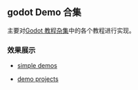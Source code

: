 ## godot Demo 合集

主要对[Godot 教程杂集](https://space.bilibili.com/351607965/lists/2981618?type=season)中的各个教程进行实现。

### 效果展示

- [simple demos](results_show.md)

- [demo projects](results_show-demo_projects.md)
